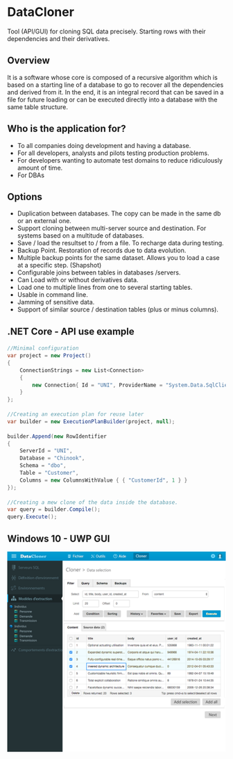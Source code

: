 # DataCloner
Tool (API/GUI) for cloning SQL data precisely. Starting rows with their dependencies and their derivatives.

## Overview

It is a software whose core is composed of a recursive algorithm which is based on a starting line of a database to go to recover all the dependencies and derived from it. In the end, it is an integral record that can be saved in a file for future loading or can be executed directly into a database with the same table structure.

## Who is the application for?

* To all companies doing development and having a database.
* For all developers, analysts and pilots testing production problems.
* For developers wanting to automate test domains to reduce ridiculously amount of time.
* For DBAs
 
## Options

* Duplication between databases. The copy can be made in the same db or an external one.
* Support cloning between multi-server source and destination. For systems based on a multitude of databases.
* Save / load the resultset to / from a file. To recharge data during testing.
* Backup Point. Restoration of records due to data evolution.
* Multiple backup points for the same dataset. Allows you to load a case at a specific step. (Shapshot)
* Configurable joins between tables in databases /servers.
* Can Load with or without derivatives data.
* Load one to multiple lines from one to several starting tables.
* Usable in command line.
* Jamming of sensitive data.
* Support of similar source / destination tables (plus or minus columns).

## .NET Core - API use example

```cs
//Minimal configuration
var project = new Project()
{
    ConnectionStrings = new List<Connection>
    {
        new Connection{ Id = "UNI", ProviderName = "System.Data.SqlClient", ConnectionString =@"Data Source=(localdb)\MSSQLLocalDB;Integrated Security=True;"}
    }
};

//Creating an execution plan for reuse later
var builder = new ExecutionPlanBuilder(project, null);

builder.Append(new RowIdentifier
{
    ServerId = "UNI",
    Database = "Chinook",
    Schema = "dbo",
    Table = "Customer",
    Columns = new ColumnsWithValue { { "CustomerId", 1 } }
});

//Creating a mew clone of the data inside the database.
var query = builder.Compile();
query.Execute();
```

## Windows 10 - UWP GUI

![DataCloner GUI](ui/photoshop/render/DataClonerDesktop_Cloner4.jpg)
